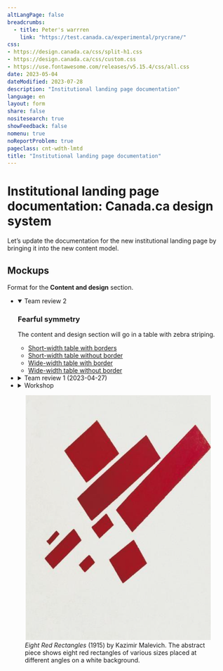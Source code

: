 ```yaml
---
altLangPage: false
breadcrumbs:
  - title: Peter's warrren
    link: "https://test.canada.ca/experimental/prycrane/"
css:
- https://design.canada.ca/css/split-h1.css
- https://design.canada.ca/css/custom.css
- https://use.fontawesome.com/releases/v5.15.4/css/all.css
date: 2023-05-04
dateModified: 2023-07-28
description: "Institutional landing page documentation"
language: en
layout: form
share: false
nositesearch: true
showFeedback: false
nomenu: true
noReportProblem: true
pageclass: cnt-wdth-lmtd
title: "Institutional landing page documentation"
---
```

<h1 property="name" id="wb-cont" dir="ltr"><span class="stacked"><span>Institutional landing page documentation</span>: <span>Canada.ca design system</span></span></h1>
<div class="row">
  <div class="col-md-8">
    <p>Let’s update the documentation for the new institutional landing page by bringing it into the new content model.</p>
    <h2 class="mrgn-tp-lg">Mockups</h2>
    <p>Format for the <strong>Content and design</strong> section.</p>
    <ul class="list-unstyled">
      <li>
        <details open="open">
          <summary>Team review 2</summary>
          <h3>Fearful symmetry</h3>
          <p>The content and design section will go in a table with zebra striping.</p>
          <ul class="mrgn-tp-lg">
            <li><a href="07-content-and-design.html">Short-width table with borders</a></li>
            <li><a href="11-content-and-design.html">Short-width table without border</a></li>
            <li><a href="12-content-and-design.html">Wide-width table with border</a></li>
            <li><a href="13-content-and-design.html">Wide-width table without border</a></li>
          </ul>
        </details>
      </li>
      <li>
        <details>
          <summary>Team review 1 (2023-04-27)</summary>
          <h3>List vs. table</h3>
          <ul class="mrgn-tp-lg">
            <li>List
              <ul>
                <li><a href="03-content-and-design.html">List</a></li>
              </ul>
            </li>
            <li>Table
              <ul>
                <li><a href="07-content-and-design.html">Table</a></li>
              </ul>
            </li>
          </ul>
        </details>
      </li>
      <li>
        <details>
          <summary>Workshop</summary>
          <ul class="mrgn-tp-lg">
            <li>Definition list
              <ul>
                <li><a href="01-content-and-design.html">Expanded</a></li>
                <li><a href="04-content-and-design.html">Expanded with labels</a></li>
                <li><a href="02-content-and-design.html">Closed</a></li>
                <li><a href="06-content-and-design.html">Closed with labels</a></li>
              </ul>
            </li>
            <li>Basic list
              <ul>
                <li><a href="03-content-and-design.html">List</a></li>
                <li><a href="05-content-and-design.html">List with labels</a></li>
              </ul>
            </li>
            <li>Table
              <ul>
                <li><a href="09-content-and-design.html">No Borders</a></li>
                <li><a href="07-content-and-design.html">Zebra striping</a></li>
                <li><a href="08-content-and-design.html">Borders</a></li>
                <li><a href="10-content-and-design.html">With color (just for fun)</a></li>
              </ul>
            </li>
          </ul>
        </details>
      </li>
    </ul>
  </div>
  <div class="col-md-4">
    <div class="pattern-demo">
      <figure><img src="./images/malevich-01.png" alt="Eight Red Rectangles"  class="img-responsive">
        <figcaption class="caption small mrgn-tp-md"><cite>Eight Red Rectangles</cite> (1915) by Kazimir Malevich.  The abstract piece shows eight red rectangles of various sizes placed at different angles on a white background.</figcaption>
      </figure>
    </div>
  </div>
</div>
